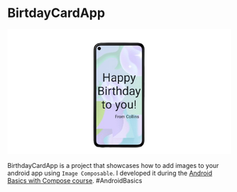 # BirtdayCardApp
![BirthdayCard Screenshot](https://github.com/collinsonindo/BirthdayCardApp/blob/master/Screenshot__156_-removebg-preview.png)

BirthdayCardApp is a project that showcases how to add images to your android app using `Image Composable`. I developed it during the [Android Basics with Compose course](https://developer.android.com/courses/android-basics-compose/course). #AndroidBasics

